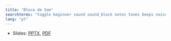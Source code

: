 ```yaml
---
title: "Bloco de Som"
searchterms: "toggle beginner sound sound_block notes tones beeps noises rsf bloco_de_som"
lang: "pt"
---
```

 <ul>
 <li class="ng-binding">Slides:
 <a href="ProgrammingLessons/beginner/SoundBlock.pptx">PPTX</a>,
 <a href="ProgrammingLessons/beginner/SoundBlock.pdf">PDF</a>
 </li>
 </ul>
